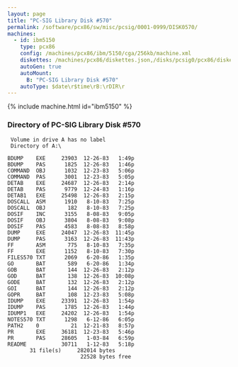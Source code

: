 ```yaml
---
layout: page
title: "PC-SIG Library Disk #570"
permalink: /software/pcx86/sw/misc/pcsig/0001-0999/DISK0570/
machines:
  - id: ibm5150
    type: pcx86
    config: /machines/pcx86/ibm/5150/cga/256kb/machine.xml
    diskettes: /machines/pcx86/diskettes.json,/disks/pcsig0/pcx86/diskettes.json
    autoGen: true
    autoMount:
      B: "PC-SIG Library Disk #570"
    autoType: $date\r$time\rB:\rDIR\r
---
```


{% include machine.html id="ibm5150" %}

### Directory of PC-SIG Library Disk #570

     Volume in drive A has no label
     Directory of A:\

    BDUMP    EXE     23903  12-26-83   1:49p
    BDUMP    PAS      1825  12-26-83   1:46p
    COMMAND  OBJ      1032  12-23-83   5:06p
    COMMAND  PAS      3001  12-23-83   5:05p
    DETAB    EXE     24687  12-26-83   2:14p
    DETAB    PAS      9779  12-24-83   1:16p
    DETAB1   EXE     25498  12-26-83   2:15p
    DOSCALL  ASM      1910   8-10-83   7:25p
    DOSCALL  OBJ       182   8-10-83   7:25p
    DOSIF    INC      3155   8-08-83   9:05p
    DOSIF    OBJ      3804   8-08-83   9:08p
    DOSIF    PAS      4583   8-08-83   8:58p
    DUMP     EXE     24047  12-26-83  11:45p
    DUMP     PAS      3163  12-26-83  11:43p
    FF       ASM       775   8-10-83   7:35p
    FF       EXE      1152   8-10-83   7:30p
    FILES570 TXT      2069   6-20-86   1:35p
    GO       BAT       589   6-20-86   1:34p
    GOB      BAT       144  12-26-83   2:12p
    GOD      BAT       138  12-26-83  10:08p
    GODE     BAT       132  12-26-83   2:12p
    GOI      BAT       144  12-26-83   2:12p
    GOPR     BAT       108  12-23-83   5:08p
    IDUMP    EXE     23391  12-26-83   1:54p
    IDUMP    PAS      1785  12-26-83   1:44p
    IDUMP1   EXE     24202  12-26-83   1:54p
    NOTES570 TXT      1298   6-12-86   6:05p
    PATH2    0          21  12-21-83   8:57p
    PR       EXE     36181  12-23-83   5:46p
    PR       PAS     28605   1-03-84   6:59p
    README           30711   1-12-83   5:18p
           31 file(s)     282014 bytes
                           22528 bytes free
